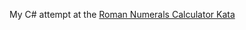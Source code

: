 My C# attempt at the [Roman Numerals Calculator Kata](http://katas.markpearl.co.za/RomanNumeralCalculatorChallenge/)
